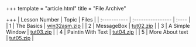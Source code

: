 +++
template = "article.html"
title = "File Archive"

+++
| Lesson Number        | Topic     | Files |
| :----------- | :---------------- | :---- |
| 1            | The Basics        | [win32asm.zip](../lessons/01/win32asm.zip)  |
| 2            |   MessageBox      | [tut02.zip](../lessons/02/tut02.zip)  |
| 3            | A Simple Window   | [tut03.zip](../lessons/03/tut03.zip)  |
| 4            | Paintin With Text | [tut04.zip](../lessons/04/tut04.zip)  |
| 5            | More About text   | [tut05.zip](../lessons/05/tut05.zip)  |